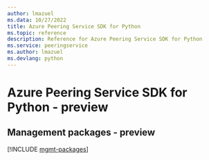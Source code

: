```yaml
---
author: lmazuel
ms.data: 10/27/2022
title: Azure Peering Service SDK for Python
ms.topic: reference
description: Reference for Azure Peering Service SDK for Python
ms.service: peeringservice
ms.author: lmazuel
ms.devlang: python
---
```

# Azure Peering Service SDK for Python - preview

## Management packages - preview
[!INCLUDE [mgmt-packages](peering-service-mgmt-index.md)]
